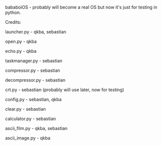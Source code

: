 bababoiOS - probably will become a real OS but now it's just for testing in python.

Credits:

launcher.py - qkba, sebastian

open.py - qkba

echo.py - qkba

taskmanager.py - sebastian

compressor.py - sebastian

decompressor.py - sebastian

crt.py - sebastian (probably will use later, now for testing)

config.py - sebastian, qkba

clear.py - sebastian

calculator.py - sebastian

ascii_film.py - qkba, sebastian

ascii_image.py - qkba